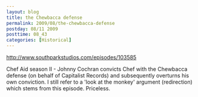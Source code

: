 ```yaml
---
layout: blog
title: the Chewbacca defense
permalink: 2009/08/the-chewbacca-defense
postday: 08/11 2009
posttime: 08_43
categories: [Historical]
---
```


<p><a href="http://www.southparkstudios.com/episodes/103585" title="http://www.southparkstudios.com/episodes/103585">http://www.southparkstudios.com/episodes/103585</a></p>
<p>Chef Aid season II - Johnny Cochran convicts Chef with the Chewbacca defense (on behalf of Capitalist Records) and subsequently overturns his own conviction. I still refer to a 'look at the monkey' argument (redirection) which stems from this episode. Priceless.</p>

